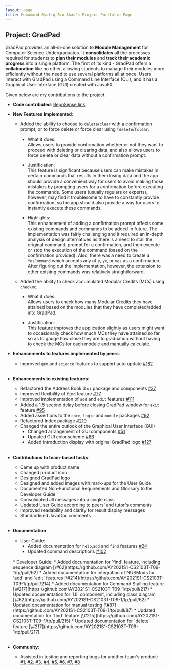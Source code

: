 ```yaml
---
layout: page
title: Muhammad Syafiq Bin Abas's Project Portfolio Page
---
```


## Project: GradPad

GradPad provides an all-in-one solution to **Module Management** for Computer Science Undergraduates. It
**consolidates** all the processes required for students to **plan their modules** and **track their academic progress** 
into a single platform. The first of its kind - GradPad offers a **collaboration** like no other, allowing students to 
manage their modules more efficiently without the need to use several platforms all at once. Users interact with
GradPad using a Command Line Interface (CLI), and it has a Graphical User Interface (GUI) created with JavaFX.

Given below are my contributions to the project.

* **Code contributed**: [RepoSense link](https://nus-cs2103-ay2021s1.github.io/tp-dashboard/#breakdown=true&search=mhdsyfq&sort=groupTitle&sortWithin=title&since=2020-08-14&timeframe=commit&mergegroup=&groupSelect=groupByRepos&checkedFileTypes=docs~functional-code~test-code~other)

* **New Features Implemented**: 
  * Added the ability to choose to `delete`/`clear` with a confirmation prompt, or to force delete or
  force clear using `fdelete`/`fclear`.

    * What it does:<br>
    Allows users to provide confirmation whether or not they want to proceed with deleting or clearing
    data, and also allows users to force delete or clear data without a confirmation prompt.
    
    * Justification:<br>
    This feature is significant because users can make mistakes in certain commands that results in them
    losing data and the app should provide a convenient way for users to avoid making those mistakes by prompting users
    for a confirmation before executing the commands. Some users (usually regulars or experts), however, may find it
    troublesome to have to constantly provide confirmation, so the app should also provide a way for users to
    instantly execute these commands.
    
    * Highlights:<br>
    This enhancement of adding a confirmation prompt affects some existing commands and commands to be 
    added in future. The implementation was fairly challenging and it required an in-depth analysis of design alternatives 
    as there is a need to stall the original command, prompt for a confirmation, and then execute or stop the execution 
    of the command (based on the confirmation provided). Also, there was a need to create a `YesCommand` which accepts any 
    of `y`, `ye`, or `yes` as a confirmation. After figuring out the implementation, however, the extension to other 
    existing commands was relatively straightforward.

  * Added the ability to check accumulated Modular Credits (MCs) using `checkmc`.

    * What it does:<br>
    Allows users to check how many Modular Credits they have attained based on the modules that they have
    completed/added into GradPad.
  
    * Justification:<br>
    This feature improves the application slightly as users might want to occasionally check how much 
    MCs they have attained so far so as to gauge how close they are to graduation without having to check the MCs for each
    module and manually calculate. 
    
    <div style="page-break-after: always;"></div>
    
* **Enhancements to features implemented by peers**:
  * Improved `gem` and `science` features to support auto update [\#182](https://github.com/AY2021S1-CS2103T-T09-1/tp/pull/182)<br>
  <br>
* **Enhancements to existing features**:
  * Refactored the Address Book 3 `ui` package and components [\#37](https://github.com/AY2021S1-CS2103T-T09-1/tp/pull/37)
  * Improved flexibility of `find` feature [\#77](https://github.com/AY2021S1-CS2103T-T09-1/tp/pull/77)
  * Improved implementation of `add` and `edit` features [\#111](https://github.com/AY2021S1-CS2103T-T09-1/tp/pull/111)
  * Added a 1.5 second delay before closing GradPad window for `exit` feature [\#95](https://github.com/AY2021S1-CS2103T-T09-1/tp/pull/95)
  * Added assertions to the `core`, `logic` and `module` packages [\#92](https://github.com/AY2021S1-CS2103T-T09-1/tp/pull/92)
  * Refactored Index package [\#219](https://github.com/AY2021S1-CS2103T-T09-1/tp/pull/219)
  * Changed the entire outlook of the Graphical User Interface (GUI)
    * Changed arrangement of GUI components [\#51](https://github.com/AY2021S1-CS2103T-T09-1/tp/pull/51)
    * Updated GUI color scheme [\#66](https://github.com/AY2021S1-CS2103T-T09-1/tp/pull/66)
    * Added introduction display with original GradPad logo [\#127](https://github.com/AY2021S1-CS2103T-T09-1/tp/pull/127)<br>
    <br>
* **Contributions to team-based tasks**:
  * Came up with product name
  * Changed product icon
  * Designed GradPad logo
  * Designed and added images with mark-ups for the User Guide
  * Documented Non-Functional Requirements and Glossary to the Developer Guide
  * Consolidated all messages into a single class
  * Updated User Guide according to peers' and tutor's comments
  * Improved readability and clarity for result display messages
  * Standardised JavaDoc comments<br>
  <br>
* **Documentation**:
  * User Guide:
    * Added documentation for `help`,`add` and `find` features [\#24](https://github.com/AY2021S1-CS2103T-T09-1/tp/pull/24)
    * Updated command descriptions [\#102](https://github.com/AY2021S1-CS2103T-T09-1/tp/pull/102)<br>
  <br>
  * Developer Guide:
    * Added documentation for `find` feature, including sequence diagram [\#62](https://github.com/AY2021S1-CS2103T-T09-1/tp/pull/62)
    * Added documentation for integration of NUSMods for `add` and `edit` features [\#214](https://github.com/AY2021S1-CS2103T-T09-1/tp/pull/214)
    * Added documentation for Command Stalling feature [\#217](https://github.com/AY2021S1-CS2103T-T09-1/tp/pull/217)
    * Updated documentation for `Ui` component, including class diagram [\#62](https://github.com/AY2021S1-CS2103T-T09-1/tp/pull/62)
    * Updated documentation for manual testing [\#87](https://github.com/AY2021S1-CS2103T-T09-1/tp/pull/87)   
    * Updated documentation for `find` feature [\#215](https://github.com/AY2021S1-CS2103T-T09-1/tp/pull/215) 
    * Updated documentation for `delete` feature [\#217](https://github.com/AY2021S1-CS2103T-T09-1/tp/pull/217)<br>
  <br>
* **Community**:
  * Assisted in testing and reporting bugs for another team's product:<br>
  [\#1](https://github.com/mhdsyfq/ped/issues/1),
  [\#2](https://github.com/mhdsyfq/ped/issues/2),
  [\#3](https://github.com/mhdsyfq/ped/issues/3),
  [\#4](https://github.com/mhdsyfq/ped/issues/4),
  [\#5](https://github.com/mhdsyfq/ped/issues/5),
  [\#6](https://github.com/mhdsyfq/ped/issues/6),
  [\#7](https://github.com/mhdsyfq/ped/issues/7),
  [\#8](https://github.com/mhdsyfq/ped/issues/8)
